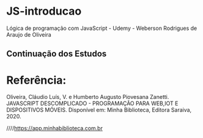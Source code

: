 # JS-introducao
Lógica de programação com JavaScript - Udemy - Weberson Rodrigues de Araujo de Oliveira


## Continuação dos Estudos 

 # Referência: 
  Oliveira, Cláudio Luís, V. e Humberto Augusto Piovesana Zanetti.
  JAVASCRIPT DESCOMPLICADO - PROGRAMAÇÃO PARA WEB,IOT E DISPOSITIVOS MÓVEIS. 
  Disponível em: Minha Biblioteca, Editora Saraiva, 2020. 

  ////https://app.minhabiblioteca.com.br
 
